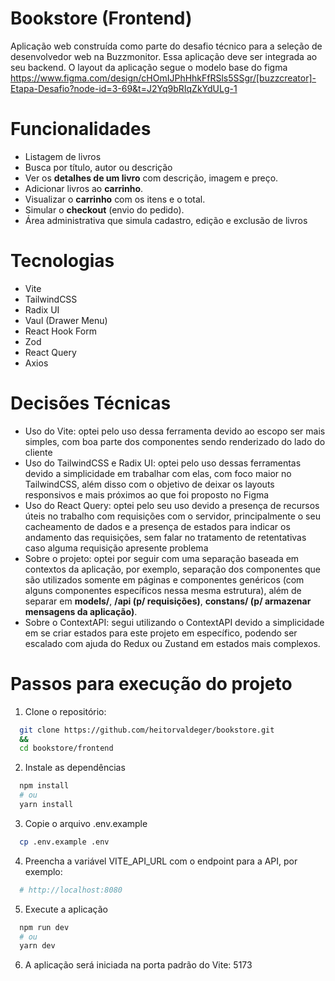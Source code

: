 # Bookstore (Frontend)

Aplicação web construída como parte do desafio técnico para a seleção de desenvolvedor web na Buzzmonitor. Essa aplicação deve ser integrada ao seu backend. O layout da aplicação segue o modelo base do figma https://www.figma.com/design/cHOmIJPhHhkFfRSls5SSgr/[buzzcreator]-Etapa-Desafio?node-id=3-69&t=J2Yq9bRIqZkYdULg-1

# Funcionalidades

- Listagem de livros
- Busca por título, autor ou descrição
- Ver os **detalhes de um livro** com descrição, imagem e preço.
- Adicionar livros ao **carrinho**.
- Visualizar o **carrinho** com os itens e o total.
- Simular o **checkout** (envio do pedido).
- Área administrativa que simula cadastro, edição e exclusão de livros

# Tecnologias

- Vite
- TailwindCSS
- Radix UI
- Vaul (Drawer Menu)
- React Hook Form
- Zod
- React Query
- Axios

# Decisões Técnicas

- Uso do Vite: optei pelo uso dessa ferramenta devido ao escopo ser mais simples, com boa parte dos componentes sendo renderizado do lado do cliente
- Uso do TailwindCSS e Radix UI: optei pelo uso dessas ferramentas devido a simplicidade em trabalhar com elas, com foco maior no TailwindCSS, além disso com o objetivo de deixar os layouts responsivos e mais próximos ao que foi proposto no Figma
- Uso do React Query: optei pelo seu uso devido a presença de recursos úteis no trabalho com requisições com o servidor, principalmente o seu cacheamento de dados e a presença de estados para indicar os andamento das requisições, sem falar no tratamento de retentativas caso alguma requisição apresente problema
- Sobre o projeto: optei por seguir com uma separação baseada em contextos da aplicação, por exemplo, separação dos componentes que são utilizados somente em páginas e componentes genéricos (com alguns componentes específicos nessa mesma estrutura), além de separar em **models/**, **/api (p/ requisições)**, **constans/ (p/ armazenar mensagens da aplicação)**.
- Sobre o ContextAPI: segui utilizando o ContextAPI devido a simplicidade em se criar estados para este projeto em específico, podendo ser escalado com ajuda do Redux ou Zustand em estados mais complexos.

# Passos para execução do projeto

1. Clone o repositório:

```bash
  git clone https://github.com/heitorvaldeger/bookstore.git
  &&
  cd bookstore/frontend
```

2. Instale as dependências

```bash
  npm install
  # ou
  yarn install
```

3. Copie o arquivo .env.example

```bash
  cp .env.example .env
```

4. Preencha a variável VITE_API_URL com o endpoint para a API, por exemplo:

```bash
  # http://localhost:8080
```

5. Execute a aplicação

```bash
  npm run dev
  # ou
  yarn dev
```

6. A aplicação será iniciada na porta padrão do Vite: 5173
